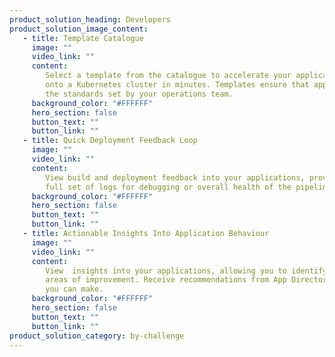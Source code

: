```yaml
---
product_solution_heading: Developers
product_solution_image_content:
   - title: Template Catalogue
     image: ""
     video_link: ""
     content:
        Select a template from the catalogue to accelerate your application deployment
        onto a Kubernetes cluster in minutes. Templates ensure that applications meet
        the standards set by your operations team.
     background_color: "#FFFFFF"
     hero_section: false
     button_text: ""
     button_link: ""
   - title: Quick Deployment Feedback Loop
     image: ""
     video_link: ""
     content:
        View build and deployment feedback into your applications, providing the
        full set of logs for debugging or overall health of the pipeline.
     background_color: "#FFFFFF"
     hero_section: false
     button_text: ""
     button_link: ""
   - title: Actionable Insights Into Application Behaviour
     image: ""
     video_link: ""
     content:
        View  insights into your applications, allowing you to identify potential
        areas of improvement. Receive recommendations from App Director on improvements
        you can make.
     background_color: "#FFFFFF"
     hero_section: false
     button_text: ""
     button_link: ""
product_solution_category: by-challenge
---
```

